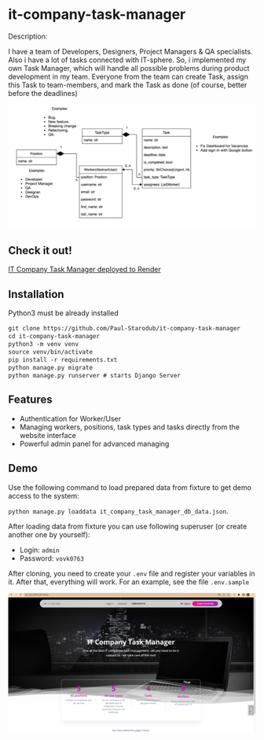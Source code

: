 # it-company-task-manager
Description:

I have a team of Developers, Designers, Project Managers & QA specialists. Also i have a lot of tasks connected with IT-sphere. So, i implemented my own Task Manager, which will handle all possible problems during product development in my team. Everyone from the team can create Task, assign this Task to team-members, and mark the Task as done (of course, better before the deadlines)

  


  ![Database structure](/static/assets/img/It_Company_Task_Manager_a8510d162c.png)

## Check it out!

[IT Company Task Manager deployed to Render](https://it-company-task-manager-isaa.onrender.com/)

## Installation

Python3 must be already installed

```shell
git clone https://github.com/Paul-Starodub/it-company-task-manager
cd it-company-task-manager
python3 -m venv venv
source venv/bin/activate
pip install -r requirements.txt
python manage.py migrate
python manage.py runserver # starts Django Server
```

## Features

- Authentication for Worker/User
- Managing workers, positions, task types and tasks directly from the website interface
- Powerful admin panel for advanced managing 

## Demo

Use the following command to load prepared data from fixture to get demo access to the system:

  `python manage.py loaddata it_company_task_manager_db_data.json`.

After loading data from fixture you can use following superuser (or create another one by yourself):
  - Login: `admin`
  - Password: `vovk0763`

After cloning, you need to create your `.env` file and register your variables in it. After that, everything will work. For an example, see the file `.env.sample`

![Website interface](/static/assets/img/demo.png)
